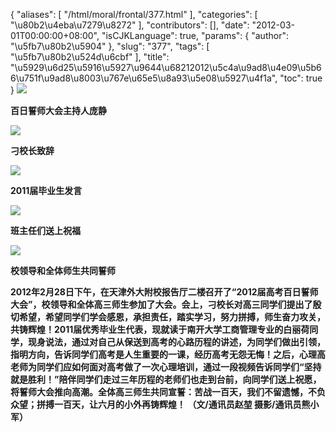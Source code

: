 {
    "aliases": [
        "/html/moral/frontal/377.html"
    ],
    "categories": [
        "\u80b2\u4eba\u7279\u8272"
    ],
    "contributors": [],
    "date": "2012-03-01T00:00:00+08:00",
    "isCJKLanguage": true,
    "params": {
        "author": "\u5fb7\u80b2\u5904"
    },
    "slug": "377",
    "tags": [
        "\u5fb7\u80b2\u524d\u6cbf"
    ],
    "title": "\u5929\u6d25\u5916\u5927\u9644\u68212012\u5c4a\u9ad8\u4e09\u5b66\u751f\u9ad8\u8003\u767e\u65e5\u8a93\u5e08\u5927\u4f1a",
    "toc": true
}
**![](https://cdn.tfls.online/mirror/full/4c883e01240a8297781a52d9dded0c2495bda862.jpg)**

**百日誓师大会主持人庞静**

**![](https://cdn.tfls.online/mirror/full/d13fb74a70a098cd7088423322b927e45f4213ca.jpg)**

**刁校长致辞**

**![](https://cdn.tfls.online/mirror/full/0fa88b750c6bb9e2084247393e089344a17cbada.jpg)**

**2011届毕业生发言**

**![](https://cdn.tfls.online/mirror/full/a0eea26348be16d53aa4047e8644895b3e2929b2.jpg)**

**班主任们送上祝福**

**![](https://cdn.tfls.online/mirror/full/e840770223623a6b2410e35682b8a0c628d5eb07.jpg)**

**校领导和全体师生共同誓师**

**2012年2月28日下午，在天津外大附校报告厅二楼召开了“2012届高考百日誓师大会”，校领导和全体高三师生参加了大会。会上，刁校长对高三同学们提出了殷切希望，希望同学们学会感恩，承担责任，踏实学习，努力拼搏，师生奋力攻关，共铸辉煌！2011届优秀毕业生代表，现就读于南开大学工商管理专业的白丽荷同学，现身说法，通过对自己从保送到高考的心路历程的讲述，为同学们做出引领，指明方向，告诉同学们高考是人生重要的一课，经历高考无怨无悔！之后，心理高老师为同学们应如何面对高考做了一次心理培训，通过一段视频告诉同学们“坚持就是胜利！”陪伴同学们走过三年历程的老师们也走到台前，向同学们送上祝愿，将誓师大会推向高潮。全体高三师生共同宣誓：苦战一百天，我们不留遗憾，不负众望；拼搏一百天，让六月的小外再铸辉煌！ （文/通讯员赵堃 摄影/通讯员熊小军）**

